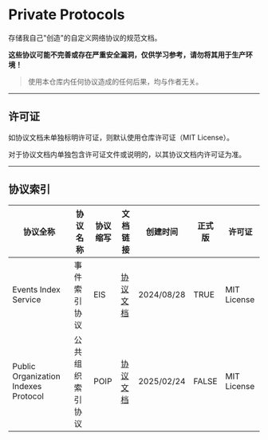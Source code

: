 # Private Protocols

存储我自己"创造"的自定义网络协议的规范文档。

**这些协议可能不完善或存在严重安全漏洞，仅供学习参考，请勿将其用于生产环境！**

> 使用本仓库内任何协议造成的任何后果，均与作者无关。

---

## 许可证

如协议文档未单独标明许可证，则默认使用仓库许可证（MIT License）。

对于协议文档内单独包含许可证文件或说明的，以其协议文档内许可证为准。

---

## 协议索引

| 协议全称 | 协议名称 | 协议缩写 | 文档链接 | 创建时间 | 正式版 | 许可证 |
| -------- | -------- | ------- | --------- | -------- | ------ | ------ |
| Events Index Service | 事件索引协议 | EIS | [协议文档](protocols/P00001+Events-Index-Service/index.md) | 2024/08/28 | TRUE | MIT License |
| Public Organization Indexes Protocol | 公共组织索引协议 | POIP | [协议文档](protocols/P00002+Public-Organization-Indexes-Protocol/index.md) | 2025/02/24 | FALSE | MIT License |
